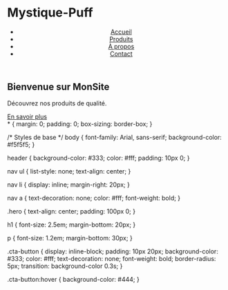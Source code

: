 # Mystique-Puff
<DOCTYPE html>
<html>
<head>
  <title>Accueil - MonSite</title>
  <link rel="stylesheet" type="text/css" href="styles.css">
</head>
<body>
  <header>
    <nav>
      <ul>
        <li><a href="#">Accueil</a></li>
        <li><a href="#">Produits</a></li>
        <li><a href="#">À propos</a></li>
        <li><a href="#">Contact</a></li>
      </ul>
    </nav>
  </header>
  
  <section class="hero">
    <h1>Bienvenue sur MonSite</h1>
    <p>Découvrez nos produits de qualité.</p>
    <a href="#" class="cta-button">En savoir plus</a>
  </section>
</body>
</html>
<DOCTYPE css>
* {
  margin: 0;
  padding: 0;
  box-sizing: border-box;
}

/* Styles de base */
body {
  font-family: Arial, sans-serif;
  background-color: #f5f5f5;
}

header {
  background-color: #333;
  color: #fff;
  padding: 10px 0;
}

nav ul {
  list-style: none;
  text-align: center;
}

nav li {
  display: inline;
  margin-right: 20px;
}

nav a {
  text-decoration: none;
  color: #fff;
  font-weight: bold;
}

.hero {
  text-align: center;
  padding: 100px 0;
}

h1 {
  font-size: 2.5em;
  margin-bottom: 20px;
}

p {
  font-size: 1.2em;
  margin-bottom: 30px;
}

.cta-button {
  display: inline-block;
  padding: 10px 20px;
  background-color: #333;
  color: #fff;
  text-decoration: none;
  font-weight: bold;
  border-radius: 5px;
  transition: background-color 0.3s;
}

.cta-button:hover {
  background-color: #444;
}
